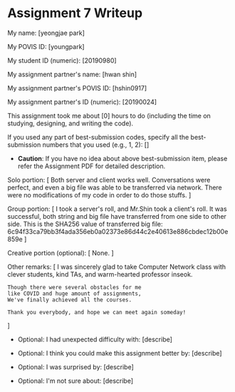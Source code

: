 Assignment 7 Writeup
=============

My name: [yeongjae park]

My POVIS ID: [youngpark]

My student ID (numeric): [20190980]

My assignment partner's name: [hwan shin]

My assignment partner's POVIS ID: [hshin0917]

My assignment partner's ID (numeric): [20190024]

This assignment took me about [0] hours to do (including the time on studying, designing, and writing the code).

If you used any part of best-submission codes, specify all the best-submission numbers that you used (e.g., 1, 2): []

- **Caution**: If you have no idea about above best-submission item, please refer the Assignment PDF for detailed description.

Solo portion:
[
    Both server and client works well.
    Conversations were perfect, and even a big file was able 
    to be transferred via network.
    There were no modifications of my code in order to do those stuffs.
]

Group portion:
[
    I took a server's roll, and Mr.Shin took a client's roll.
    It was successful, both string and big file have transferred
    from one side to other side.
    This is the SHA256 value of transferred big file:
    6c94f33ca79bb3f4ada356eb0a02373e86d44c2e40613e886cbdec12b00e859e
]

Creative portion (optional):
[
    None.
]

Other remarks:
[
    I was sincerely glad to take Computer Network class
    with clever students, kind TAs,
    and warm-hearted professor inseok.

    Though there were several obstacles for me
    like COVID and huge amount of assignments,
    We've finally achieved all the courses.

    Thank you everybody, and hope we can meet again someday!
]

- Optional: I had unexpected difficulty with: [describe]

- Optional: I think you could make this assignment better by: [describe]

- Optional: I was surprised by: [describe]

- Optional: I'm not sure about: [describe]
